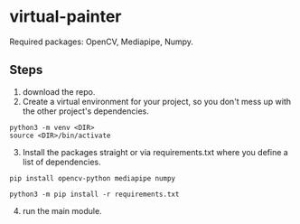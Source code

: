 # virtual-painter

Required packages: OpenCV, Mediapipe, Numpy.

## Steps
1. download the repo.
2. Create a virtual environment for your project, so you don't mess up with the other project's dependencies.

```
python3 -m venv <DIR>
source <DIR>/bin/activate
```

3. Install the packages straight or via requirements.txt where you define a list of dependencies.

```
pip install opencv-python mediapipe numpy
```
```
python3 -m pip install -r requirements.txt
```
4. run the main module.
